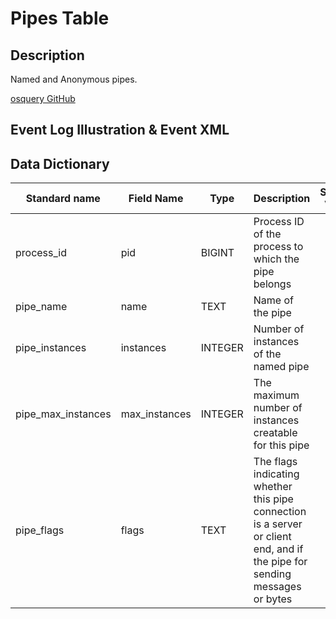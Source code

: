 # Pipes Table

## Description

Named and Anonymous pipes.

[osquery GitHub](https://github.com/facebook/osquery/blob/master/specs/windows/pipes.table)

## Event Log Illustration & Event XML

## Data Dictionary

|	Standard name	|	Field Name	|	Type	|	Description	|	Sample Value	|
|	----------------	|	----------------	|	----------------	|	----------------	|	----------------	|
|	process_id	|	pid	|	BIGINT	|	Process ID of the process to which the pipe belongs	|		|
|	pipe_name	|	name	|	TEXT	|	Name of the pipe	|		|
|	pipe_instances	|	instances	|	INTEGER	|	Number of instances of the named pipe	|		|
|	pipe_max_instances	|	max_instances	|	INTEGER	|	The maximum number of instances creatable for this pipe	|		|
|	pipe_flags	|	flags	|	TEXT	|	The flags indicating whether this pipe connection is a server or client end, and if the pipe for sending messages or bytes	|		|